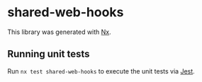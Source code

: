 # shared-web-hooks

This library was generated with [Nx](https://nx.dev).

## Running unit tests

Run `nx test shared-web-hooks` to execute the unit tests via [Jest](https://jestjs.io).
